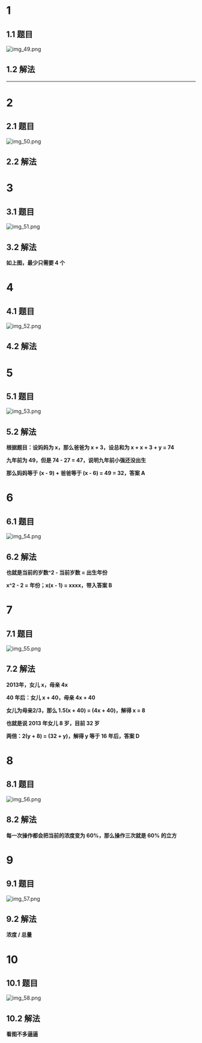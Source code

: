# 1

## 1.1 题目

![img_49.png](img_49.png)

## 1.2 解法

****

# 2

## 2.1 题目

![img_50.png](img_50.png)

## 2.2 解法

# 3

## 3.1 题目

![img_51.png](img_51.png)

## 3.2 解法

**如上图，最少只需要 4 个**

# 4

## 4.1 题目

![img_52.png](img_52.png)

## 4.2 解法

# 5

## 5.1 题目

![img_53.png](img_53.png)

## 5.2 解法

**根据题目：设妈妈为 x，那么爸爸为 x + 3，设总和为 x + x + 3 + y = 74**

**九年前为 49，但是 74 - 27 = 47，说明九年前小强还没出生**

**那么妈妈等于 (x - 9) + 爸爸等于 (x - 6) = 49 = 32，答案 A**

# 6

## 6.1 题目

![img_54.png](img_54.png)

## 6.2 解法

**也就是当前的岁数^2 - 当前岁数 = 出生年份**

**x^2 - 2 = 年份；x(x - 1) = xxxx，带入答案 B**

# 7

## 7.1 题目

![img_55.png](img_55.png)

## 7.2 解法

**2013年，女儿 x，母亲 4x**

**40 年后：女儿 x + 40，母亲 4x + 40**

**女儿为母亲2/3，那么 1.5(x + 40) = (4x + 40)，解得 x = 8**

**也就是说 2013 年女儿 8 岁，目前 32 岁**

**两倍：2(y + 8) = (32 + y)，解得 y 等于 16 年后，答案 D**

# 8

## 8.1 题目

![img_56.png](img_56.png)

## 8.2 解法

**每一次操作都会把当前的浓度变为 60%，那么操作三次就是 60% 的立方**

# 9

## 9.1 题目

![img_57.png](img_57.png)

## 9.2 解法

**浓度 / 总量**

# 10

## 10.1 题目

![img_58.png](img_58.png)

## 10.2 解法

**看图不多逼逼**